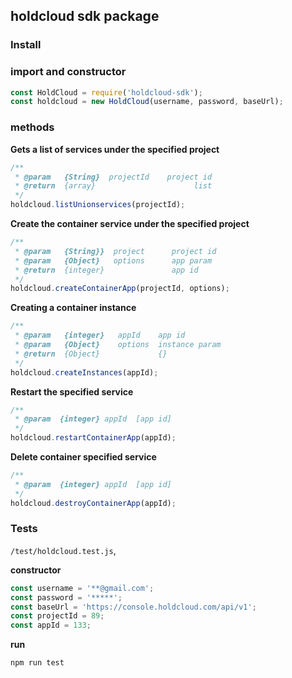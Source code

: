 ## holdcloud sdk package

### Install

### import and constructor
```javascript
const HoldCloud = require('holdcloud-sdk');
const holdcloud = new HoldCloud(username, password, baseUrl);
```

### methods

**Gets a list of services under the specified project**

```javascript
/**
 * @param   {String}  projectId    project id
 * @return  {array}         			 list
 */
holdcloud.listUnionservices(projectId);
```

**Create the container service under the specified project**

```javascript
/**
 * @param   {String}}  project  	project id
 * @param   {Object}   options  	app param
 * @return  {integer}         		app id
 */
holdcloud.createContainerApp(projectId, options);
```

**Creating a container instance**

```javascript
/**
 * @param   {integer}  	appId    app id
 * @param   {Object}  	options  instance param
 * @return  {Object}           	 {}
 */
holdcloud.createInstances(appId);
```

**Restart the specified service**

```javascript
/**
 * @param  {integer} appId  [app id]
 */
holdcloud.restartContainerApp(appId);
```

**Delete container specified service**

```javascript
/**
 * @param  {integer} appId  [app id]
 */
holdcloud.destroyContainerApp(appId);
```

### Tests
`/test/holdcloud.test.js`,

**constructor**

```javascript
const username = '**@gmail.com';
const password = '*****';
const baseUrl = 'https://console.holdcloud.com/api/v1';
const projectId = 89;
const appId = 133;
```

**run**

```
npm run test
```


